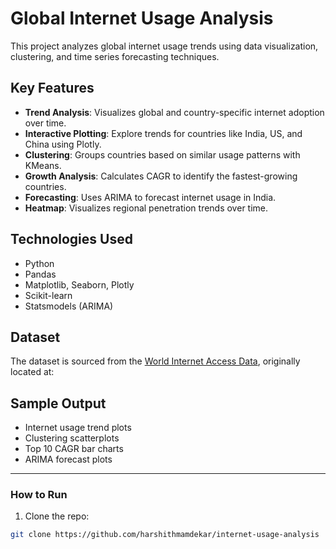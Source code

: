 #  Global Internet Usage Analysis

This project analyzes global internet usage trends using data visualization, clustering, and time series forecasting techniques.

##  Key Features

- **Trend Analysis**: Visualizes global and country-specific internet adoption over time.
- **Interactive Plotting**: Explore trends for countries like India, US, and China using Plotly.
- **Clustering**: Groups countries based on similar usage patterns with KMeans.
- **Growth Analysis**: Calculates CAGR to identify the fastest-growing countries.
- **Forecasting**: Uses ARIMA to forecast internet usage in India.
- **Heatmap**: Visualizes regional penetration trends over time.

##  Technologies Used

- Python
- Pandas
- Matplotlib, Seaborn, Plotly
- Scikit-learn
- Statsmodels (ARIMA)

##  Dataset

The dataset is sourced from the [World Internet Access Data](https://github.com/aashok30/World-Internet-Access-Data?utm_source=chatgpt.com), originally located at:


##  Sample Output

- Internet usage trend plots
- Clustering scatterplots
- Top 10 CAGR bar charts
- ARIMA forecast plots

---

###  How to Run

1. Clone the repo:
```bash
git clone https://github.com/harshithmamdekar/internet-usage-analysis

